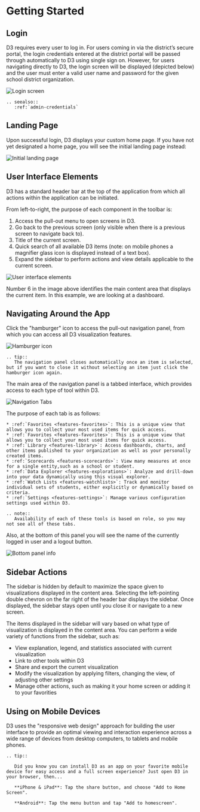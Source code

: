 # Getting Started

## Login

D3 requires every user to log in. For users coming in via the district’s secure portal, the login credentials entered at the district portal will be passed through automatically to D3 using single sign on. However, for users navigating directly to D3, the login screen will be displayed (depicted below) and the user must enter a valid user name and password for the given school district organization. 

![Login screen](img/login.png)

```eval_rst
.. seealso:: 
   :ref:`admin-credentials`
```

## Landing Page

Upon successful login, D3 displays your custom home page. If you have not yet designated a home page, you will see the initial landing page instead:

![Initial landing page](img/initial-landing.png)

## User Interface Elements

D3 has a standard header bar at the top of the application from which all actions within the application can be initiated.

From left-to-right, the purpose of each component in the toolbar is:

1. Access the pull-out menu to open screens in D3.
2. Go back to the previous screen (only visible when there is a previous screen to navigate back to).
3. Title of the current screen.
4. Quick search of all available D3 items (note: on mobile phones a magnifier glass icon is displayed instead of a text box).
5. Expand the sidebar to perform actions and view details applicable to the current screen.

![User interface elements](img/ui-elements.png)

Number 6 in the image above identifies the main content area that displays the current item. In this example, we are looking at a dashboard.

## Navigating Around the App

Click the "hamburger" icon to access the pull-out navigation panel, from which you can access all D3 visualization features.

![Hamburger icon](img/navigating-hamburger.png)

```eval_rst
.. tip::
   The navigation panel closes automatically once an item is selected, but if you want to close it without selecting an item just click the hamburger icon again.
```

The main area of the navigation panel is a tabbed interface, which provides access to each type of tool within D3. 

![Navigation Tabs](img/navigating-tabs.png)

The purpose of each tab is as follows:

```eval_rst
* :ref:`Favorites <features-favorites>`: This is a unique view that allows you to collect your most used items for quick access.
* :ref:`Favorites <features-favorites>`: This is a unique view that allows you to collect your most used items for quick access.
* :ref:`Library <features-library>`: Access dashboards, charts, and other items published to your organization as well as your personally created items.
* :ref:`Scorecards <features-scorecards>`: View many measures at once for a single entity,such as a school or student.
* :ref:`Data Explorer <features-explorations>`: Analyze and drill-down into your data dynamically using this visual explorer.
* :ref:`Watch Lists <features-watchlists>`: Track and monitor individual sets of students, either explicitly or dynamically based on criteria.
* :ref:`Settings <features-settings>`: Manage various configuration settings used within D3.
```

```eval_rst
.. note::
   Availability of each of these tools is based on role, so you may not see all of these tabs.
```

Also, at the bottom of this panel you will see the name of the currently logged in user and a logout button.

![Bottom panel info](img/navigating-footer.png)

## Sidebar Actions

The sidebar is hidden by default to maximize the space given to visualizations displayed in the content area. Selecting the left-pointing double chevron on the far right of the header bar displays the sidebar. Once displayed, the sidebar stays open until you close it or navigate to a new screen.

The items displayed in the sidebar will vary based on what type of visualization is displayed in the content area. You can perform a wide variety of functions from the sidebar, such as:
 
* View explanation, legend, and statistics associated with current visualization
* Link to other tools within D3
* Share and export the current visualization
* Modify the visualization by applying filters, changing the view, of adjusting other settings
* Manage other actions, such as making it your home screen or adding it to your favorities

## Using on Mobile Devices

D3 uses the "responsive web design" approach for building the user interface to provide an optimal viewing and interaction experience across a wide range of devices from desktop computers, to tablets and mobile phones.

```eval_rst
.. tip::

   Did you know you can install D3 as an app on your favorite mobile device for easy access and a full screen experience? Just open D3 in your browser, then...

   **iPhone & iPad**: Tap the share button, and choose "Add to Home Screen".

   **Android**: Tap the menu button and tap "Add to homescreen".
```